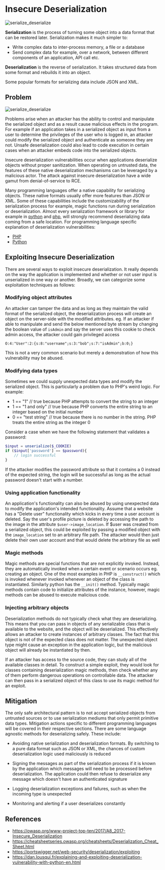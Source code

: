 # Insecure Deserialization

![serialize_deserialize](https://portswigger.net/web-security/images/deserialization-diagram.jpg)

**Serialization** is the process of turning some object into a data format that can be restored later. Serialization makes it much simpler to:

- Write complex data to inter-process memory, a file or a database
- Send complex data for example, over a network, between different components of an application, API call etc.

**Deserialization** is the reverse of serialization. It takes structured data from some format and rebuilds it into an object.

Some popular formats for serializing data include JSON and XML.

## Problem

![serialize_deserialize](https://portswigger.net/web-security/images/deserialization-infographic.jpg)

Problems arise when an attacker has the ability to control and manipulate the serialized object and as a result cause malicious effects in the program. For example if an application takes in a serialized object as input from a user to determine the privileges of the user who is logged in, an attacker could modify the serialized object and authenticate as someone they are not. Unsafe deserialization could also lead to code execution in certain cases when an attacker embeds code into the serialized objects.

Insecure deserialization vulnerabilities occur when applications deserialize objects without proper sanitization. When operating on untrusted data, the features of these native deserialization mechanisms can be leveraged by a malicious actor. The attack against insecure deserialization have a wide gamut from denial-of-service to RCE.

Many programming languages offer a native capability for serializing objects. These native formats usually offer more features than JSON or XML. Some of these capabilities include the customizability of the serialization process for example, magic functions run during serialization or deserialization. Almost every serialization framework or library for example in [python](https://docs.python.org/3/library/pickle.html) and [php](https://www.php.net/manual/en/function.unserialize.php), will strongly recommend deserializing data coming from a safe location. For programming language specific explanation of deserialization vulnerabilities:

- [PHP](https://github.com/Shezz7/offsec/blob/master/insecure-deserialization/php-deserialization.md)
- [Python](https://github.com/Shezz7/offsec/blob/master/insecure-deserialization/python-deserialization.md)

## Exploiting Insecure Deserialization

There are several ways to exploit insecure deserialization. It really depends on the way the application is implemented and whether or not user input is unserialized in one way or another. Broadly, we can categorize some exploitation techniques as follows:

### Modifying object attributes

An attacker can tamper the data and as long as they maintain the valid format of the serialized object, the deserialization process will create an object on the server-side with the modified attributes.  eg. If an attacker if able to manipulate and send the below mentioned byte stream by changing the boolean value of ```isAdmin``` and say the server uses this cookie to check admin access, the attacker could gain privileged access

```O:4:"User":2:{s:8:"username";s:3:"bob";s:7:"isAdmin";b:0;}```

This is not a very common scenario but merely a demonstration of how this vulnerability may be abused.

### Modifying data types

Sometimes we could supply unexpected data types and modify the serialized object. This is particularly a problem due to PHP's weird logic. For example:

- 1 == "1"           // true because PHP attempts to convert the string to an integer
- 1 == "1 and only"  // true because PHP converts the entire string to an integer based on the initial number
- 0 == "test string" // true because there is no number in the string. PHP treats the entire string as the integer 0

Consider a case when we have the following statement that validates a password:

```php
$input = unserialize($_COOKIE)
if ($input['password'] == $password){
    // login successful
}
```

If the attacker modifies the password attribute so that it contains a 0 instead of the expected string, the login will be successful as long as the actual password doesn't start with a number.

### Using application functionality

An application's functionality can also be abused by using unexpected data to modify the application's intended functionality. Assume that a website has a "Delete user" functionality which kicks in every time a user account is deleted. Say the user's profile picture is deleted by accessing the path to the image in the attribute ```$user->image_location```. If $user was created from a serialized object, this could be exploited by passing a modified object with the ```image_location``` set to an arbitrary file path. The attacker would then just delete their own user account and that would delete the arbitrary file as well

### Magic methods

Magic methods are special functions that are not explicitly invoked. Instead, they are automatically invoked when a certain event or scenario occurs eg. creating an object. One of the most examples in PHP is ```__construct()``` which is invoked whenever invoked whenever an object of the class is instantiated. Similarly python has the ```__init()``` method. Typically magic methods contain code to initialize attributes of the instance, however, magic methods can be abused to execute malicious code.

### Injecting arbitrary objects

 Deserialization methods do not typically check what they are deserializing. This means that you can pass in objects of any serializable class that is available to the website, and the object will be deserialized. This effectively allows an attacker to create instances of arbitrary classes. The fact that this object is not of the expected class does not matter. The unexpected object type might cause an exception in the application logic, but the malicious object will already be instantiated by then.

If an attacker has access to the source code, they can study all of the available classes in detail. To construct a simple exploit, they would look for classes containing deserialization magic methods, then check whether any of them perform dangerous operations on controllable data. The attacker can then pass in a serialized object of this class to use its magic method for an exploit.

## Mitigation

The only safe architectural pattern is to not accept serialized objects from untrusted sources or to use serialization mediums that only permit primitive data types. Mitigation actions specific to different programming languages will be covered in their respective sections. There are some language agnostic methods for deserializing safely. These include:

- Avoiding native serialization and deserialization formats. By switching to a pure data format such as JSON or XML, the chances of custom deserialization logic used maliciously is reduced

- Signing the messages as part of the serialization process if it is known by the application which messages will need to be processed before deserialization. The application could then refuse to deserialize any message which doesn't have an authenticated signature

- Logging deserialization exceptions and failures, such as when the incoming type is unexpected

- Monitoring and alerting if a user deserializes constantly

## References

- <https://owasp.org/www-project-top-ten/2017/A8_2017-Insecure_Deserialization>
- <https://cheatsheetseries.owasp.org/cheatsheets/Deserialization_Cheat_Sheet.html>
- <https://portswigger.net/web-security/deserialization/exploiting>
- <https://dan.lousqui.fr/explaining-and-exploiting-deserialization-vulnerability-with-python-en.html>
